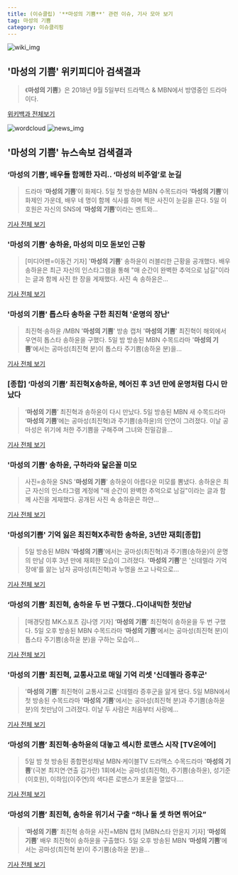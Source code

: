 ```yaml
---
title: (이슈클립) '**마성의 기쁨**' 관련 이슈, 기사 모아 보기
tag: 마성의 기쁨
category: 이슈클리핑
---
```

![wiki_img](https://user-images.githubusercontent.com/42597476/44503234-41136a80-a6d0-11e8-9071-6fc6418eafe4.png)
## **'**마성의 기쁨**'** 위키피디아 검색결과
>《**마성의 기쁨**》은 2018년 9월 5일부터 드라맥스 & MBN에서 방영중인 드라마이다.

<a href="https://ko.wikipedia.org/wiki/마성의 기쁨" target="_blank">위키백과 전체보기</a>

![wordcloud](https://s3.ap-northeast-2.amazonaws.com/lyrics101-wordcloud/2018-09-06-1536170713.png)
![news_img](https://user-images.githubusercontent.com/42597476/44507050-1206f400-a6e4-11e8-8d98-7ffbfebb353f.png)
## **'**마성의 기쁨**'** 뉴스속보 검색결과
### ‘**마성의 기쁨**’, 배우들 함께한 자리.. ‘마성의 비주얼’로 눈길

>드라마 ‘**마성의 기쁨**’이 화제다. 5일 첫 방송한 MBN 수목드라마 ‘**마성의 기쁨**’이 화제인 가운데, 배우 네 명이 함께 식사를 하며 찍은 사진이 눈길을 끈다. 5일 이호원은 자신의 SNS에 ‘**마성의 기쁨**’이라는 멘트와...

<a href="http://www.kookje.co.kr/news2011/asp/newsbody.asp?code=0500&key=20180906.99099002118" target="_blank">기사 전체 보기</a>

### '**마성의 기쁨**' 송하윤, 마성의 미모 돋보인 근황

>[미디어펜=이동건 기자] '**마성의 기쁨**' 송하윤이 러블리한 근황을 공개했다. 배우 송하윤은 최근 자신의 인스타그램을 통해 "매 순간이 완벽한 추억으로 남길"이라는 글과 함께 사진 한 장을 게재했다. 사진 속 송하윤은...

<a href="http://www.mediapen.com/news/view/380883" target="_blank">기사 전체 보기</a>

### '**마성의 기쁨**' 톱스타 송하윤 구한 최진혁 '운명의 장난'

>최진혁·송하윤 /MBN '**마성의 기쁨**' 방송 캡처  '**마성의 기쁨**' 최진혁이 해외에서 우연히 톱스타 송하윤을 구했다.  5일 밤 방송된 MBN 수목드라마 '**마성의 기쁨**'에서는 공마성(최진혁 분)이 톱스타 주기쁨(송하윤 분)을...

<a href="http://www.kyeongin.com/main/view.php?key=20180906000024456" target="_blank">기사 전체 보기</a>

### [종합] ‘**마성의 기쁨**’ 최진혁X송하윤, 헤어진 후 3년 만에 운명처럼 다시 만났다

>‘**마성의 기쁨**’ 최진혁과 송하윤이 다시 만났다. 5일 방송된 MBN 새 수목드라마 ‘**마성의 기쁨**’에는 공마성(최진혁)과 주기쁨(송하윤)의 인연이 그려졌다. 이날 공마성은 위기에 처한 주기쁨을 구해주며 그녀와 친밀감을...

<a href="http://star.mk.co.kr/new/view.php?mc=ST&year=2018&no=561059" target="_blank">기사 전체 보기</a>

### '**마성의 기쁨**' 송하윤, 구하라와 닮은꼴 미모

>사진=송하윤 SNS '**마성의 기쁨**' 송하윤이 아름다운 미모를 뽐냈다. 송하윤은 최근 자신의 인스타그램 계정에 "매 순간이 완벽한 추억으로 남길"이라는 글과 함께 사진을 게재했다. 공개된 사진 속 송하윤은 하얀...

<a href="http://www.nextdaily.co.kr/news/article.html?id=20180906800004" target="_blank">기사 전체 보기</a>

### '마성의기쁨' 기억 잃은 최진혁X추락한 송하윤, 3년만 재회[종합]

>5일 방송된 MBN '**마성의 기쁨**'에서는 공마성(최진혁)과 주기쁨(송하윤)이 운명의 만남 이후 3년 만에 재회한 모습이 그려졌다. '**마성의 기쁨**'은 '신데렐라 기억장애'를 앓는 남자 공마성(최진혁)과 누명을 쓰고 나락으로...

<a href="http://www.tvreport.co.kr/?c=news&m=newsview&idx=1078337" target="_blank">기사 전체 보기</a>

### ‘**마성의 기쁨**’ 최진혁, 송하윤 두 번 구했다..다이내믹한 첫만남

>[매경닷컴 MK스포츠 김나영 기자] ‘**마성의 기쁨**’ 최진혁이 송하윤을 두 번 구했다. 5일 오후 방송된 MBN 수목드라마 ‘**마성의 기쁨**’에서는 공마성(최진혁 분)이 톱스타 주기쁨(송하윤 분)을 구하는 모습이...

<a href="http://sports.mk.co.kr/view.php?year=2018&no=561016" target="_blank">기사 전체 보기</a>

### '**마성의 기쁨**' 최진혁, 교통사고로 매일 기억 리셋 '신데렐라 증후군'

>'**마성의 기쁨**' 최진혁이 교통사고로 신데렐라 증후군을 앓게 됐다. 5일 MBN에서 첫 방송된 수목드라마 '**마성의 기쁨**'에서는 공마성(최진혁 분)과 주기쁨(송하윤 분)의 첫만남이 그려졌다. 이날 두 사람은 처음부터 사랑에...

<a href="http://www.slist.kr/news/articleView.html?idxno=44802" target="_blank">기사 전체 보기</a>

### ‘**마성의 기쁨**’ 최진혁·송하윤의 대놓고 섹시한 로맨스 시작 [TV온에어]

>5일 밤 첫 방송된 종합편성채널 MBN·케이블TV 드라맥스 수목드라마 '**마성의 기쁨**'(극본 최지연·연출 김가란) 1회에서는 공마성(최진혁), 주기쁨(송하윤), 성기준(이호원), 이하임(이주연)의 색다른 로맨스가 포문을 열었다....

<a href="http://tvdaily.asiae.co.kr/read.php3?aid=15361574121392401002" target="_blank">기사 전체 보기</a>

### ‘**마성의 기쁨**’ 최진혁, 송하윤 위기서 구출 “하나 둘 셋 하면 뛰어요”

>‘**마성의 기쁨**’ 최진혁 송하윤 사진=MBN 캡처 [MBN스타 안윤지 기자] ‘**마성의 기쁨**’ 배우 최진혁이 송하윤을 구출했다. 5일 오후 방송된 MBN ‘**마성의 기쁨**’에서는 공마성(최진혁 분)이 주기뿜(송하윤 분)을...

<a href="http://star.mbn.co.kr/view.php?year=2018&no=561017&refer=portal" target="_blank">기사 전체 보기</a>


